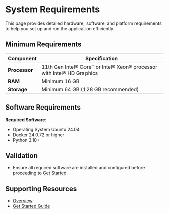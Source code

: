 
# System Requirements

This page provides detailed hardware, software, and platform requirements to help you set up and run the application efficiently.

## Minimum Requirements
| Component           | Specification                                                                                   |
|---------------------|-------------------------------------------------------------------------------------------------|
| **Processor**       | 11th Gen Intel® Core™ or Intel® Xeon® processor with Intel® HD Graphics                         |
| **RAM**             | Minimum 16 GB                                                                                   |
| **Storage**         | Minimum 64 GB (128 GB recommended)                                                              |


## Software Requirements

**Required Software**:
- Operating System Ubuntu 24.04
- Docker 24.0.72 or higher
- Python 3.10+

## Validation

- Ensure all required software are installed and configured before proceeding to [Get Started](./get-started.md).

## Supporting Resources

* [Overview](Overview.md)
* [Get Started Guide](get-started.md)
